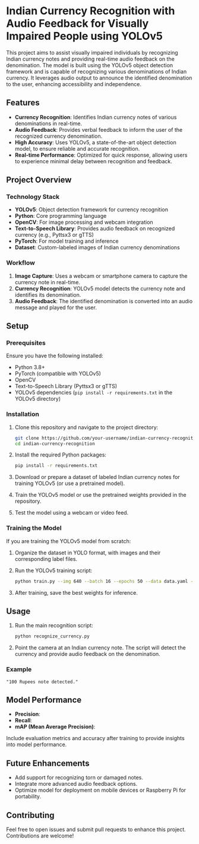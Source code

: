 # Indian Currency Recognition with Audio Feedback for Visually Impaired People using YOLOv5

This project aims to assist visually impaired individuals by recognizing Indian currency notes and providing real-time audio feedback on the denomination. The model is built using the YOLOv5 object detection framework and is capable of recognizing various denominations of Indian currency. It leverages audio output to announce the identified denomination to the user, enhancing accessibility and independence.

## Features

- **Currency Recognition**: Identifies Indian currency notes of various denominations in real-time.
- **Audio Feedback**: Provides verbal feedback to inform the user of the recognized currency denomination.
- **High Accuracy**: Uses YOLOv5, a state-of-the-art object detection model, to ensure reliable and accurate recognition.
- **Real-time Performance**: Optimized for quick response, allowing users to experience minimal delay between recognition and feedback.

## Project Overview

### Technology Stack

- **YOLOv5**: Object detection framework for currency recognition
- **Python**: Core programming language
- **OpenCV**: For image processing and webcam integration
- **Text-to-Speech Library**: Provides audio feedback on recognized currency (e.g., Pyttsx3 or gTTS)
- **PyTorch**: For model training and inference
- **Dataset**: Custom-labeled images of Indian currency denominations

### Workflow

1. **Image Capture**: Uses a webcam or smartphone camera to capture the currency note in real-time.
2. **Currency Recognition**: YOLOv5 model detects the currency note and identifies its denomination.
3. **Audio Feedback**: The identified denomination is converted into an audio message and played for the user.

## Setup

### Prerequisites

Ensure you have the following installed:

- Python 3.8+
- PyTorch (compatible with YOLOv5)
- OpenCV
- Text-to-Speech Library (Pyttsx3 or gTTS)
- YOLOv5 dependencies (`pip install -r requirements.txt` in the YOLOv5 directory)

### Installation

1. Clone this repository and navigate to the project directory:

   ```bash
   git clone https://github.com/your-username/indian-currency-recognition.git
   cd indian-currency-recognition
   ```

2. Install the required Python packages:

   ```bash
   pip install -r requirements.txt
   ```

3. Download or prepare a dataset of labeled Indian currency notes for training YOLOv5 (or use a pretrained model).

4. Train the YOLOv5 model or use the pretrained weights provided in the repository.

5. Test the model using a webcam or video feed.

### Training the Model

If you are training the YOLOv5 model from scratch:

1. Organize the dataset in YOLO format, with images and their corresponding label files.
2. Run the YOLOv5 training script:

   ```bash
   python train.py --img 640 --batch 16 --epochs 50 --data data.yaml --weights yolov5s.pt
   ```

3. After training, save the best weights for inference.

## Usage

1. Run the main recognition script:

   ```bash
   python recognize_currency.py
   ```

2. Point the camera at an Indian currency note. The script will detect the currency and provide audio feedback on the denomination.

### Example

```plaintext
"100 Rupees note detected."
```

## Model Performance

- **Precision**: 
- **Recall**: 
- **mAP (Mean Average Precision)**: 

Include evaluation metrics and accuracy after training to provide insights into model performance.

## Future Enhancements

- Add support for recognizing torn or damaged notes.
- Integrate more advanced audio feedback options.
- Optimize model for deployment on mobile devices or Raspberry Pi for portability.

## Contributing

Feel free to open issues and submit pull requests to enhance this project. Contributions are welcome!
